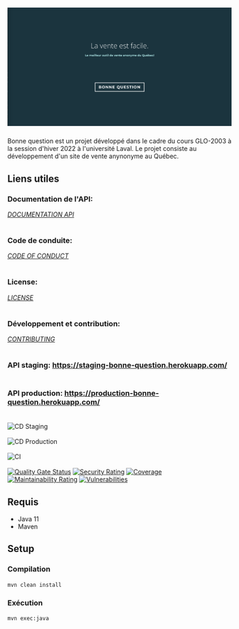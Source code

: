 # ![BONNE QUESTION](https://github.com/GLO2003-H22-eq18/bonne_question/blob/main/logo.png)

 Bonne question est un projet développé dans le cadre du cours GLO-2003 à la session d'hiver 2022 à l'université Laval.
 Le projet consiste au développement d'un site de vente anynonyme au Québec.



## Liens utiles

### Documentation de l'API:
*[DOCUMENTATION API](https://staging-bonne-question.herokuapp.com/)* <br></br>

### Code de conduite:
*[CODE OF CONDUCT](https://github.com/GLO2003-H22-eq18/bonne_question/blob/main/code-of-conduct.md)* <br></br>

### License: 
*[LICENSE](https://github.com/GLO2003-H22-eq18/bonne_question/blob/main/LICENSE)* <br></br>

### Développement et contribution: 
*[CONTRIBUTING](https://github.com/GLO2003-H22-eq18/bonne_question/blob/main/contributing.md)* <br></br>

### API staging: https://staging-bonne-question.herokuapp.com/ <br></br>
### API production: https://production-bonne-question.herokuapp.com/ <br></br>

![CD Staging](https://github.com/GLO2003-H22-eq18/bonne_question/actions/workflows/cd_staging.yml/badge.svg) <br></br>
![CD Production](https://github.com/GLO2003-H22-eq18/bonne_question/actions/workflows/cd_production.yml/badge.svg) <br></br>
![CI](https://github.com/GLO2003-H22-eq18/bonne_question/actions/workflows/ci.yml/badge.svg) <br></br>
[![Quality Gate Status](https://sonarcloud.io/api/project_badges/measure?project=bonne_question&metric=alert_status)](https://sonarcloud.io/summary/new_code?id=bonne_question)
[![Security Rating](https://sonarcloud.io/api/project_badges/measure?project=bonne_question&metric=security_rating)](https://sonarcloud.io/summary/new_code?id=bonne_question)
[![Coverage](https://sonarcloud.io/api/project_badges/measure?project=bonne_question&metric=coverage)](https://sonarcloud.io/summary/new_code?id=bonne_question)
[![Maintainability Rating](https://sonarcloud.io/api/project_badges/measure?project=bonne_question&metric=sqale_rating)](https://sonarcloud.io/summary/new_code?id=bonne_question)
[![Vulnerabilities](https://sonarcloud.io/api/project_badges/measure?project=bonne_question&metric=vulnerabilities)](https://sonarcloud.io/summary/new_code?id=bonne_question)

## Requis

- Java 11
- Maven

## Setup

### Compilation

```
mvn clean install
```

### Exécution

```
mvn exec:java
```
